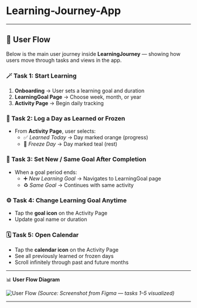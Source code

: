# Learning-Journey-App
---

## 🧭 User Flow

Below is the main user journey inside **LearningJourney** — showing how users move through tasks and views in the app.

### 🪄 Task 1: Start Learning
1. **Onboarding** → User sets a learning goal and duration  
2. **LearningGoal Page** → Choose week, month, or year  
3. **Activity Page** → Begin daily tracking

### 🧩 Task 2: Log a Day as Learned or Frozen
- From **Activity Page**, user selects:
  - ✅ *Learned Today* → Day marked orange (progress)
  - 🧊 *Freeze Day* → Day marked teal (rest)

### 🔁 Task 3: Set New / Same Goal After Completion
- When a goal period ends:
  - ➕ *New Learning Goal* → Navigates to LearningGoal page  
  - ♻️ *Same Goal* → Continues with same activity

### ⚙️ Task 4: Change Learning Goal Anytime
- Tap the **goal icon** on the Activity Page  
- Update goal name or duration  

### 🗓 Task 5: Open Calendar
- Tap the **calendar icon** on the Activity Page  
- See all previously learned or frozen days  
- Scroll infinitely through past and future months  

---

📊 **User Flow Diagram**

![User Flow](Docs/userflow.png)
*(Source: Screenshot from Figma — tasks 1–5 visualized)*

---

